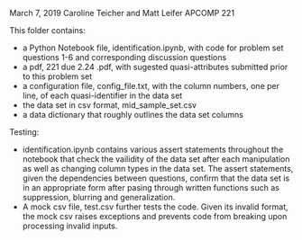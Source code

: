 March 7, 2019
Caroline Teicher and Matt Leifer 
APCOMP 221 

This folder contains: 
- a Python Notebook file, identification.ipynb, with code for problem set questions 1-6 and corresponding discussion questions 
- a pdf, 221 due 2.24 .pdf, with sugested quasi-attributes submitted prior to this problem set 
- a configuration file, config_file.txt, with the column numbers, one per line, of each quasi-identifier in the data set
- the data set in csv format, mid_sample_set.csv
- a data dictionary that roughly outlines the data set columns 

Testing:
- identification.ipynb contains various assert statements throughout the notebook that check the vailidity 
of the data set after each manipulation as well as changing column types in the data set. The assert statements, given the dependencies between questions, confirm that the data set is in an appropriate form after pasing through written functions such as suppression, blurring and generalization.
- A mock csv file, test.csv further tests the code. Given its invalid format, the mock csv raises exceptions and 
prevents code from breaking upon processing invalid inputs. 